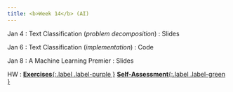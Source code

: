 ```yaml
---
title: <b>Week 14</b> (AI)
---
```


Jan 4
: Text Classification (<i>problem decomposition</i>)
    : Slides

Jan 6
: Text Classification (<i>implementation</i>)
    : Code

Jan 8
: A Machine Learning Premier
    : Slides

HW
: [**Exercises**{:.label .label-purple }](#) [**Self-Assessment**{:.label .label-green }](#)
